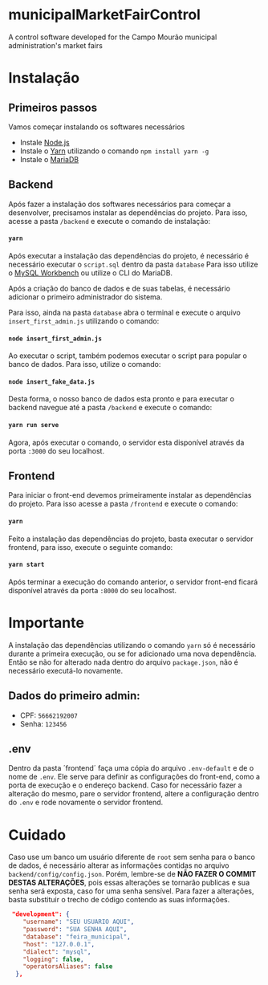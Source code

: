 # municipalMarketFairControl
A control software developed for the Campo Mourão municipal administration's market fairs

# Instalação

## Primeiros passos
Vamos começar instalando os softwares necessários

- Instale [Node.js](https://nodejs.org/en/)
- Instale o [Yarn](https://yarnpkg.com/pt-BR/) utilizando o comando `npm install yarn -g`
- Instale o [MariaDB](https://mariadb.org/)

## Backend
Após fazer a instalação dos softwares necessários para começar a desenvolver, precisamos instalar as dependências do projeto.
Para isso, acesse a pasta `/backend` e execute o comando de instalação:

#### `yarn`

Após executar a instalação das dependências do projeto, é necessário é necessário executar o `script.sql` dentro da pasta `database`
Para isso utilize o [MySQL Workbench](https://www.mysql.com/products/workbench/) ou utilize o CLI do MariaDB.

Após a criação do banco de dados e de suas tabelas, é necessário adicionar o primeiro administrador do sistema.

Para isso, ainda na pasta `database` abra o terminal e execute o arquivo `insert_first_admin.js` utilizando o comando:
#### `node insert_first_admin.js`

Ao executar o script, também podemos executar o script para popular o banco de dados. Para isso, utilize o comando:
#### `node insert_fake_data.js`

Desta forma, o nosso banco de dados esta pronto e para executar o backend navegue até a pasta `/backend` e execute o comando:
#### `yarn run serve`

Agora, após executar o comando, o servidor esta disponível através da porta `:3000` do seu localhost.


## Frontend

Para iniciar o front-end devemos primeiramente instalar as dependências do projeto. Para isso acesse a pasta `/frontend` e execute o comando:
#### `yarn`

Feito a instalação das dependências do projeto, basta executar o servidor frontend, para isso, execute o seguinte comando:
#### `yarn start`

Após terminar a execução do comando anterior, o servidor front-end ficará disponível através da porta `:8000` do seu localhost.

# Importante
A instalação das dependências utilizando o comando `yarn` só é necessário durante a primeira execução, ou se for adicionado uma nova dependência.
Então se não for alterado nada dentro do arquivo `package.json`, não é necessário executá-lo novamente.

## Dados do primeiro admin:
- CPF: `56662192007`
- Senha: `123456`

## .env
Dentro da pasta ´frontend´ faça uma cópia do arquivo `.env-default` e de o nome de `.env`. Ele serve para definir as configurações do front-end, como a porta de execução e o endereço backend.
Caso for necessário fazer a alteração do mesmo, pare o servidor frontend, altere a configuração dentro do `.env` e rode novamente o servidor frontend.

# Cuidado
Caso use um banco um usuário diferente de `root` sem senha para o banco de dados, é necessário alterar as informações contidas no arquivo `backend/config/config.json`. Porém, lembre-se de **NÃO FAZER O COMMIT DESTAS ALTERAÇÕES**, pois essas alterações se tornarão publicas e sua senha será exposta, caso for uma senha sensível. Para fazer a alterações, basta substituir o trecho de código contendo as suas informações.

```json
 "development": {
    "username": "SEU USUARIO AQUI",
    "password": "SUA SENHA AQUI",
    "database": "feira_municipal",
    "host": "127.0.0.1",
    "dialect": "mysql",
    "logging": false,
    "operatorsAliases": false
  },
```
